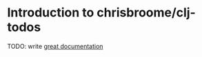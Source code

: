 # Introduction to chrisbroome/clj-todos

TODO: write [great documentation](http://jacobian.org/writing/what-to-write/)

